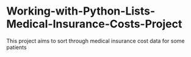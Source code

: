 # Working-with-Python-Lists-Medical-Insurance-Costs-Project
This project aims to sort through medical insurance cost data for some patients

